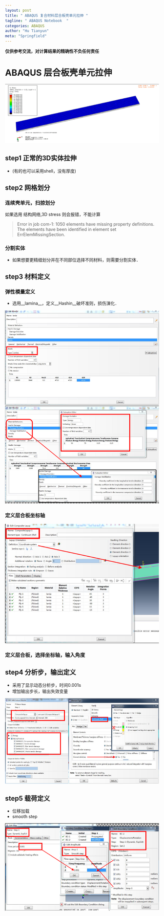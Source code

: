 ```yaml
---
layout: post
title: " ABAQUS 复合材料层合板壳单元拉伸 "
tagline: " ABAQUS Notebook  "
categories: ABAQUS
author: "Hu Tianyun"
meta: "Springfield"
---
```

**仅供参考交流，对计算结果的精确性不负任何责任**

# ABAQUS 层合板壳单元拉伸

![composite shell](/post_img/composite-shell/shell-tensile.gif  "composite shell")

## step1 正常的3D实体拉伸
 * (有的也可以采用shell，没有厚度)

## step2  网格划分
### 连续壳单元，扫掠划分
如果选用 结构网络,3D stress 则会报错，不能计算
 > Error in job com-1: 1050 elements have missing property definitions. The elements have been identified in element set ErrElemMissingSection.

### 分割实体
 * 如果想要更精细划分并在不同部位选择不同材料，则需要分割实体．

## step3  材料定义
### 弹性模量定义
 * 选用__lamina__，定义__Hashin__破坏准则，损伤演化．

<img src="/post_img/composite-shell/lamina.png" data-canonical-src="/post_img/composite-shell/lamina.png" />

<img src="/post_img/composite-shell/material.png" data-canonical-src="/post_img/composite-shell/material.png" />

### 定义层合板坐标轴
<img src="/post_img/composite-shell/sys.png" data-canonical-src="/post_img/composite-shell/sys.png" />

### 定义层合板，选择坐标轴，输入角度

##  step4 分析步，输出定义
 * 采用了显示动态分析步，时间0.001s
 * 增加输出步长，输出失效变量

<img src="/post_img/composite-shell/step-mesh.png" data-canonical-src="/post_img/composite-shell/step-mesh.png" />

##  step5 载荷定义
 * 位移加载
 * smooth step

<img src="/post_img/composite-shell/load.png" data-canonical-src="/post_img/composite-shell/load.png" />
